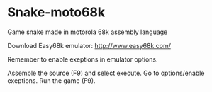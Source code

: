 # Snake-moto68k
Game snake made in motorola 68k assembly language

Download Easy68k emulator:
http://www.easy68k.com/

Remember to enable exeptions in emulator options.

Assemble the source (F9) and select execute.
Go to options/enable exeptions.
Run the game (F9).
